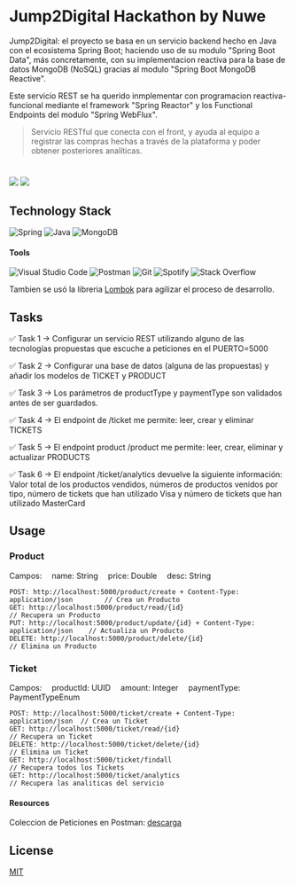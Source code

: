 
# Jump2Digital Hackathon by Nuwe

Jump2Digital: el proyecto se basa en un servicio backend hecho en Java con el ecosistema Spring Boot; haciendo uso de su modulo "Spring Boot Data", más concretamente, con su implementacion reactiva para la base de datos MongoDB (NoSQL) gracias al modulo "Spring Boot MongoDB Reactive".

Este servicio REST se ha querido inmplementar con programacion reactiva-funcional mediante el framework "Spring Reactor" y los Functional Endpoints del modulo "Spring WebFlux".

> Servicio RESTful que conecta con el front, y ayuda al equipo a registrar las compras hechas a través de la plataforma y poder obtener posteriores analíticas.

#
![](https://img.shields.io/github/last-commit/Bob-Lennon/Nuwe-Jump2Digital) ![](https://img.shields.io/github/followers/Bob-Lennon?style=social)

## Technology Stack
![Spring](https://img.shields.io/badge/spring-%236DB33F.svg?style=for-the-badge&logo=spring&logoColor=white) ![Java](https://img.shields.io/badge/java-%23ED8B00.svg?style=for-the-badge&logo=java&logoColor=white) ![MongoDB](https://img.shields.io/badge/MongoDB-%234ea94b.svg?style=for-the-badge&logo=mongodb&logoColor=white)

#### Tools
![Visual Studio Code](https://img.shields.io/badge/Visual%20Studio%20Code-0078d7.svg?style=for-the-badge&logo=visual-studio-code&logoColor=white) ![Postman](https://img.shields.io/badge/Postman-FF6C37?style=for-the-badge&logo=postman&logoColor=white) ![Git](https://img.shields.io/badge/git-%23F05033.svg?style=for-the-badge&logo=git&logoColor=white) ![Spotify](https://img.shields.io/badge/Spotify-1ED760?style=for-the-badge&logo=spotify&logoColor=white) ![Stack Overflow](https://img.shields.io/badge/-Stackoverflow-FE7A16?style=for-the-badge&logo=stack-overflow&logoColor=white)

Tambien se usó la libreria [Lombok](https://projectlombok.org/) para agilizar el proceso de desarrollo.

## Tasks
✅ Task 1 → Configurar un servicio REST utilizando alguno de las tecnologías propuestas que escuche a peticiones en el PUERTO=5000

✅ Task 2 → Configurar una base de datos (alguna de las propuestas) y añadir los modelos de TICKET y PRODUCT

✅ Task 3 → Los parámetros de productType y paymentType son validados antes de ser guardados.

✅ Task 4 → El endpoint de /ticket me permite: leer, crear y eliminar TICKETS

✅ Task 5 → El endpoint product /product me permite: leer, crear, eliminar y actualizar PRODUCTS

✅ Task 6 → El endpoint /ticket/analytics devuelve la siguiente información: Valor total de los productos vendidos, números de productos venidos por tipo, número de tickets que han utilizado Visa y número de tickets que han utilizado MasterCard

## Usage
### Product
Campos:
&emsp;name: String
&emsp;price: Double
&emsp;desc: String
```
POST: http://localhost:5000/product/create + Content-Type: application/json        // Crea un Producto
GET: http://localhost:5000/product/read/{id}                                       // Recupera un Producto
PUT: http://localhost:5000/product/update/{id} + Content-Type: application/json    // Actualiza un Producto
DELETE: http://localhost:5000/product/delete/{id}                                  // Elimina un Producto
```
### Ticket
Campos:
&emsp;productId: UUID
&emsp;amount: Integer
&emsp;paymentType: PaymentTypeEnum
```
POST: http://localhost:5000/ticket/create + Content-Type: application/json  // Crea un Ticket
GET: http://localhost:5000/ticket/read/{id}                                 // Recupera un Ticket
DELETE: http://localhost:5000/ticket/delete/{id}                            // Elimina un Ticket
GET: http://localhost:5000/ticket/findall                                   // Recupera todos los Tickets
GET: http://localhost:5000/ticket/analytics                                 // Recupera las analiticas del servicio
```

#### Resources

Coleccion de Peticiones en Postman: [descarga](https://drive.google.com/file/d/1t9LU7c6-ut87YBln-UUvpQ--FUmuYxkm/view?usp=sharing)

## License 
[MIT](https://github.com/Bob-Lennon/Nuwe-Jump2Digital/blob/master/LICENSE.md)
